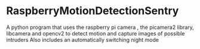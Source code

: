 # RaspberryMotionDetectionSentry
A python program that uses the raspberry pi camera , the picamera2 library, libcamera and opencv2 to detect motion and capture images of possible intruders
Also includes an automatically switching night mode
